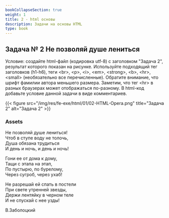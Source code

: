 ```yaml
---
bookCollapseSection: true
weight: 1
title: 2 - html основы
description: Задачи на основы HTML
type: book
---
```

## Задача № 2 Не позволяй душе лениться

Условие: создайте html-файл (кодировка utf-8) с заголовком "Задача 2", результат которого показан на рисунке. Используйте подходящий тег заголовков (h1-h6), теги &lt;br&gt;, &lt;p&gt;, &lt;i&gt;, &lt;em&gt;, &lt;strong&gt;, &lt;b&gt;, &lt;hr&gt;, &lt;small&gt; (необязательно все перечисленные). Обратите внимание, что шрифт фамилии автора меньшего размера. Заметим, что тег &lt;hr&gt; в разных браузерах может отображаться по-разному. В html-код добавьте условие данной задачи в виде комментариев.

{{< figure src="/img/res/fe-exe/html/01/02-HTML-Opera.png" title="Задача 2" alt="Задача 2" >}}

### Assets

Не позволяй душе лениться!  
Чтоб в ступе воду не толочь,  
Душа обязана трудиться  
И день и ночь, и день и ночь!

Гони ее от дома к дому,  
Тащи с этапа на этап,  
По пустырю, по бурелому,  
Через сугроб, через ухаб!

Не разрешай ей спать в постели  
При свете утренней звезды,  
Держи лентяйку в черном теле  
И не спускай с нее узды!

В.Заболоцкий
